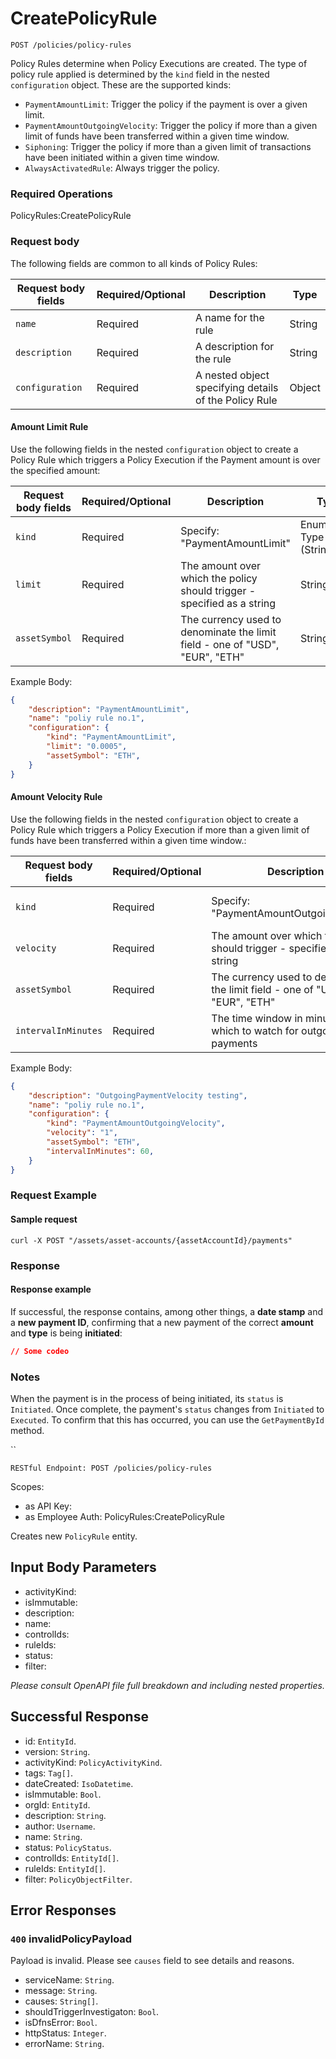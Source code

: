 # CreatePolicyRule

`POST /policies/policy-rules`

Policy Rules determine when Policy Executions are created.   The type of policy rule applied is determined by the `kind` field in the nested `configuration` object.  These are the supported kinds:

* `PaymentAmountLimit`: Trigger the policy if the payment is over a given limit.
* `PaymentAmountOutgoingVelocity`: Trigger the policy if more than a given limit of funds have been transferred within a given time window.
* `Siphoning`: Trigger the policy if more than a given limit of transactions have been initiated within a given time window.
* `AlwaysActivatedRule`: Always trigger the policy.

### Required Operations <a href="#scopes" id="scopes"></a>

PolicyRules:CreatePolicyRule

### Request body <a href="#request-body" id="request-body"></a>

The following fields are common to all kinds of Policy Rules:

| Request body fields | Required/Optional | Description                                           | Type   |
| ------------------- | ----------------- | ----------------------------------------------------- | ------ |
| `name`              | Required          | A name for the rule                                   | String |
| `description`       | Required          | A description for the rule                            | String |
| `configuration`     | Required          | A nested object specifying details of the Policy Rule | Object |

#### Amount Limit Rule

Use the following fields in the nested `configuration` object to create a Policy Rule which triggers a Policy Execution if the Payment amount is over the specified amount:

| Request body fields | Required/Optional | Description                                                                  | Type                     |
| ------------------- | ----------------- | ---------------------------------------------------------------------------- | ------------------------ |
| `kind`              | Required          | Specify: "PaymentAmountLimit"                                                | Enumerated Type (String) |
| `limit`             | Required          | The amount over which the policy should trigger - specified as a string      | String                   |
| `assetSymbol`       | Required          | The currency used to denominate the limit field - one of "USD", "EUR", "ETH" | String                   |



Example Body:

```json
{
    "description": "PaymentAmountLimit", 
    "name": "poliy rule no.1",
    "configuration": {
        "kind": "PaymentAmountLimit",
        "limit": "0.0005",
        "assetSymbol": "ETH",
    }
}
```

#### Amount Velocity Rule

Use the following fields in the nested `configuration` object to create a Policy Rule which triggers a Policy Execution if more than a given limit of funds have been transferred within a given time window.:

| Request body fields | Required/Optional | Description                                                                  | Type                     |
| ------------------- | ----------------- | ---------------------------------------------------------------------------- | ------------------------ |
| `kind`              | Required          | Specify: "PaymentAmountOutgoingVelocity"                                     | Enumerated Type (String) |
| `velocity`          | Required          | The amount over which the policy should trigger - specified as a string      | String                   |
| `assetSymbol`       | Required          | The currency used to denominate the limit field - one of "USD", "EUR", "ETH" | String                   |
| `intervalInMinutes` | Required          | The time window in minutes in which to watch for outgoing payments           | Integer                  |



Example Body:

```json
{
    "description": "OutgoingPaymentVelocity testing", 
    "name": "poliy rule no.1",
    "configuration": {
        "kind": "PaymentAmountOutgoingVelocity",
        "velocity": "1",
        "assetSymbol": "ETH",
        "intervalInMinutes": 60,
    }
}

```

### &#x20;<a href="#request-example.1" id="request-example.1"></a>

### &#x20;<a href="#request-example.1" id="request-example.1"></a>

### Request Example <a href="#request-example.1" id="request-example.1"></a>

#### Sample request <a href="#sample-request" id="sample-request"></a>

```shell
curl -X POST "/assets/asset-accounts/{assetAccountId}/payments"

```

### Response <a href="#response" id="response"></a>

#### Response example <a href="#response-example" id="response-example"></a>

If successful, the response contains, among other things, a **date stamp** and a **new payment ID**, confirming that a new payment of the correct **amount** and **type** is being **initiated**:

```json
// Some codeo
```

### Notes <a href="#notes" id="notes"></a>

When the payment is in the process of being initiated, its `status` is `Initiated`. Once complete, the payment's `status` changes from `Initiated` to `Executed`. To confirm that this has occurred, you can use the `GetPaymentById` method.

``

`RESTful Endpoint: POST /policies/policy-rules`

Scopes:

* as API Key:&#x20;
* as Employee Auth: PolicyRules:CreatePolicyRule

Creates new `PolicyRule` entity.

## Input Body Parameters

* activityKind:
* isImmutable:
* description:
* name:
* controlIds:
* ruleIds:
* status:
* filter:

_Please consult OpenAPI file full breakdown and including nested properties._

## Successful Response

* id: `EntityId`.
* version: `String`.
* activityKind: `PolicyActivityKind`.
* tags: `Tag[]`.
* dateCreated: `IsoDatetime`.
* isImmutable: `Bool`.
* orgId: `EntityId`.
* description: `String`.
* author: `Username`.
* name: `String`.
* status: `PolicyStatus`.
* controlIds: `EntityId[]`.
* ruleIds: `EntityId[]`.
* filter: `PolicyObjectFilter`.

## Error Responses

### `400` **invalidPolicyPayload**

Payload is invalid. Please see `causes` field to see details and reasons.

* serviceName: `String`.
* message: `String`.
* causes: `String[]`.
* shouldTriggerInvestigaton: `Bool`.
* isDfnsError: `Bool`.
* httpStatus: `Integer`.
* errorName: `String`.
